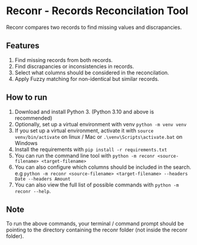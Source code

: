 # Reconr - Records Reconcilation Tool

Reconr compares two records to find missing values and discrapancies.

## Features

1. Find missing records from both records.
2. Find discrapancies or inconsistencies in records.
3. Select what columns should be considered in the reconcilation.
4. Apply Fuzzy matching for non-identical but similar records.

## How to run

1. Download and install Python 3. (Python 3.10 and above is recommended)
2. Optionally, set up a virtual environment with venv `python -m venv venv`
3. If you set up a virtual environment, activate it with `source venv/bin/activate` on linux / Mac or `.\venv\Scripts\activate.bat` on Windows
4. Install the requirements with `pip install -r requirements.txt`
5. You can run the command line tool with `python -m reconr <source-filename> <target-filename>`
6. You can also configure which columns should be included in the search. e.g `python -m reconr <source-filename> <target-filename> --headers Date --headers Amount`
7. You can also view the full list of possible commands with `python -m reconr --help`.

## Note
To run the above commands, your terminal / command prompt should be pointing to the directory containing the reconr folder (not inside the reconr folder).

